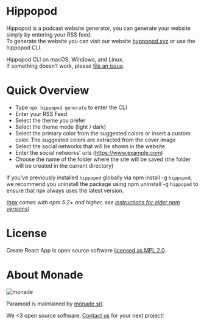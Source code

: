 # Hippopod

Hippopod is a podcast website generator, you can generate your website simply by entering your RSS feed.<br>
To generate the website you can visit our website [hyppopod.xyz](https://hippopod.xyz/) or use the hippopod CLI.

Hippopod CLI on macOS, Windows, and Linux.<br>
If something doesn’t work, please [file an issue](https://github.com/monade/hippopod/issues/new).<br>

# Quick Overview

* Type ```npx hippopod generate``` to enter the CLI
* Enter your RSS Feed
* Select the theme you prefer
* Select the theme mode (light / dark)
* Select the primary color from the suggested colors or insert a custom color. The suggested colors are extracted from the cover image
* Select the social networks that will be shown in the website
* Enter the social networks' urls (https://www.example.com)
* Choose the name of the folder where the site will be saved (the folder will be created in the current directory)

If you've previously installed `hippopod` globally via npm install -g `hippopod`, we recommend you uninstall the package using npm uninstall -g `hippopod` to ensure that npx always uses the latest version.

_([npx](https://medium.com/@maybekatz/introducing-npx-an-npm-package-runner-55f7d4bd282b) comes with npm 5.2+ and higher, see [instructions for older npm versions](https://gist.github.com/gaearon/4064d3c23a77c74a3614c498a8bb1c5f))_

# License
Create React App is open source software [licensed as MPL 2.0](https://github.com/monade/hippopod/blob/main/LICENSE.md).

# About Monade
![monade](https://monade.io/wp-content/uploads/2021/06/monadelogo.png)

Paramoid is maintained by [mònade srl](https://monade.io/en/home-en/).

We <3 open source software. [Contact us](https://monade.io/en/contact-us/) for your next project!
